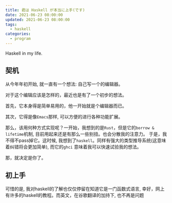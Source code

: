 ```yaml
---
title: 君は Haskell が本当に上手(です)
date: 2021-06-23 08:00:00
updated: 2021-06-23 08:00:00
tags:
  - haskell
categories: 
  - program
---
```


Haskell in my life.
<!-- more -->


## 契机

从今年年初开始, 就一直有一个想法: 自己写一个的编辑器。

对于这个编辑应该是怎样的，最近也是有了一个初步的想法。

首先，它本身得是简单易用的，他一开始就是个编辑器而已。

其次，它得是像`Emacs`那样, 可以方便的进行各种功能扩展。 

那么，该用何种方式实现呢？一开始，我想到的是`Rust`，但是它的`borrow & lifetime`机制, 目前用起来还是有那么一些别扭。也会分散我的注意力。 于是，我不得不pass掉它。这时候, 我想到了`haskell`。同样有强大的类型推导系统(这意味着纠错将会更加简单), 而它的`ghci` 意味着我可以快速试验我的想法。

那，就决定是你了。


## 初上手

可惜的是, 我对haskell的了解也仅仅停留在知道它是一门函数式语言, 幸好，网上有许多的haskell的教程。而英文，在谷歌翻译的加持下, 也不再是问题


